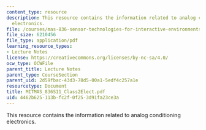```yaml
---
content_type: resource
description: This resource contains the information related to analog conditioning
  electronics.
file: /courses/mas-836-sensor-technologies-for-interactive-environments-spring-2011/4462b625113bfc2f0f253d91fa23ce3a_MITMAS_836S11_Class2Elect.pdf
file_size: 6210456
file_type: application/pdf
learning_resource_types:
- Lecture Notes
license: https://creativecommons.org/licenses/by-nc-sa/4.0/
ocw_type: OCWFile
parent_title: Lecture Notes
parent_type: CourseSection
parent_uid: 2d59fbac-43d3-78d5-00a1-5edf4c257a1e
resourcetype: Document
title: MITMAS_836S11_Class2Elect.pdf
uid: 4462b625-113b-fc2f-0f25-3d91fa23ce3a
---
```

This resource contains the information related to analog conditioning electronics.